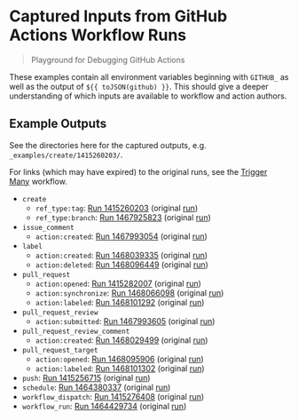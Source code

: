 # Captured Inputs from GitHub Actions Workflow Runs

> Playground for Debugging GitHub Actions

These examples contain all environment variables beginning with `GITHUB_` as
well as the output of `${{ toJSON(github) }}`. This should give a deeper
understanding of which inputs are available to workflow and action authors.

## Example Outputs

See the directories here for the captured outputs, e.g.
`_examples/create/1415260203/`.

For links (which may have expired) to the original runs, see the
[Trigger Many][1] workflow.

-   `create`
    -   `ref_type:tag`: [Run 1415260203][3] (original [run][2])
    -   `ref_type:branch`: [Run 1467925823][15] (original [run][14])
-   `issue_comment`
    -   `action:created`: [Run 1467993054][17] (original [run][16])
-   `label`
    -   `action:created`: [Run 1468039335][19] (original [run][18])
    -   `action:deleted`: [Run 1468096449][21] (original [run][20])
-   `pull_request`
    -   `action:opened`: [Run 1415282007][9] (original [run][8])
    -   `action:synchronize`: [Run 1468066098][23] (original [run][22])
    -   `action:labeled`: [Run 1468101292][25] (original [run][24])
-   `pull_request_review`
    -   `action:submitted`: [Run 1467993605][27] (original [run][26])
-   `pull_request_review_comment`
    -   `action:created`: [Run 1468029499][29] (original [run][28])
-   `pull_request_target`
    -   `action:opened`: [Run 1468095906][31] (original [run][30])
    -   `action:labeled`: [Run 1468101302][33] (original [run][32])
-   `push`: [Run 1415256715][5] (original [run][4])
-   `schedule`: [Run 1464380337][11] (original [run][10])
-   `workflow_dispatch`: [Run 1415276408][7] (original [run][6])
-   `workflow_run`: [Run 1464429734][13] (original [run][12])

[1]: https://github.com/dhermes/actions-playground/actions/workflows/trigger-many.yml
[2]: https://github.com/dhermes/actions-playground/actions/runs/1415260203
[3]: _examples/create/1415260203
[4]: https://github.com/dhermes/actions-playground/actions/runs/1415256715
[5]: _examples/push/1415256715
[6]: https://github.com/dhermes/actions-playground/actions/runs/1415276408
[7]: _examples/workflow_dispatch/1415276408
[8]: https://github.com/dhermes/actions-playground/actions/runs/1415282007
[9]: _examples/pull_request/1415282007
[10]: https://github.com/dhermes/actions-playground/actions/runs/1464380337
[11]: _examples/schedule/1464380337
[12]: https://github.com/dhermes/actions-playground/actions/runs/1464429734
[13]: _examples/workflow_run/1464429734
[14]: https://github.com/dhermes/actions-playground/actions/runs/1467925823
[15]: _examples/create/1467925823
[16]: https://github.com/dhermes/actions-playground/actions/runs/1467993054
[17]: _examples/issue_comment/1467993054
[18]: https://github.com/dhermes/actions-playground/actions/runs/1468039335
[19]: _examples/label/1468039335
[20]: https://github.com/dhermes/actions-playground/actions/runs/1468096449
[21]: _examples/label/1468096449
[22]: https://github.com/dhermes/actions-playground/actions/runs/1468066098
[23]: _examples/pull_request/1468066098
[24]: https://github.com/dhermes/actions-playground/actions/runs/1468101292
[25]: _examples/pull_request/1468101292
[26]: https://github.com/dhermes/actions-playground/actions/runs/1467993605
[27]: _examples/pull_request_review/1467993605
[28]: https://github.com/dhermes/actions-playground/actions/runs/1468029499
[29]: _examples/pull_request_review_comment/1468029499
[30]: https://github.com/dhermes/actions-playground/actions/runs/1468095906
[31]: _examples/pull_request_target/1468095906
[32]: https://github.com/dhermes/actions-playground/actions/runs/1468101302
[33]: _examples/pull_request_target/1468101302
